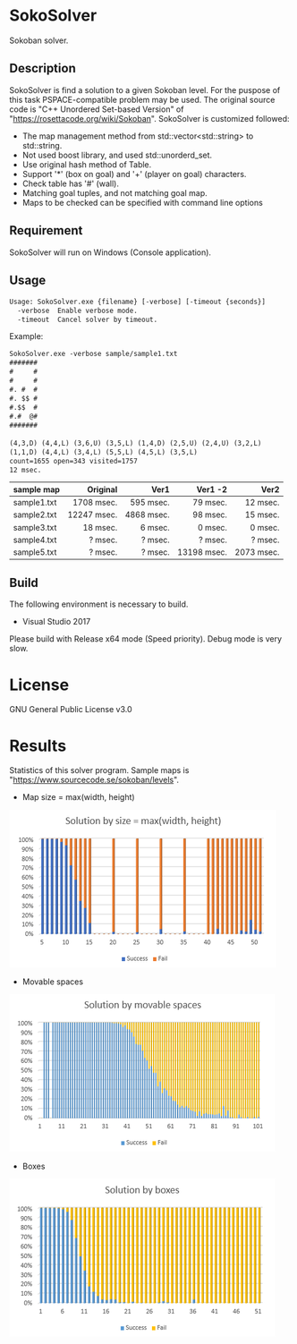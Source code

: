 # SokoSolver
Sokoban solver.

## Description
SokoSolver is find a solution to a given Sokoban level.
For the puspose of this task PSPACE-compatible problem may be used.
The original source code is "C++ Unordered Set-based Version" of "https://rosettacode.org/wiki/Sokoban".
SokoSolver is customized followed:
- The map management method from std::vector&lt;std::string&gt; to std::string.
- Not used boost library, and used std::unorderd_set.
- Use original hash method of Table.
- Support '*' (box on goal) and '+' (player on goal) characters.
- Check table has '#' (wall).
- Matching goal tuples, and not matching goal map.
- Maps to be checked can be specified with command line options

## Requirement
SokoSolver will run on Windows (Console application).

## Usage
~~~
Usage: SokoSolver.exe {filename} [-verbose] [-timeout {seconds}]
  -verbose  Enable verbose mode.
  -timeout  Cancel solver by timeout.
~~~

Example:
~~~
SokoSolver.exe -verbose sample/sample1.txt
#######
#     #
#     #
#. #  #
#. $$ #
#.$$  #
#.#  @#
#######

(4,3,D) (4,4,L) (3,6,U) (3,5,L) (1,4,D) (2,5,U) (2,4,U) (3,2,L) (1,1,D) (4,4,L) (3,4,L) (5,5,L) (4,5,L) (3,5,L)
count=1655 open=343 visited=1757
12 msec.
~~~

| sample map  | Original    | Ver1        | Ver1 -2     | Ver2        |
|:------------|------------:|------------:|------------:|------------:|
| sample1.txt |  1708 msec. |   595 msec. |    79 msec. |    12 msec. |
| sample2.txt | 12247 msec. |  4868 msec. |    98 msec. |    15 msec. |
| sample3.txt |    18 msec. |     6 msec. |     0 msec. |     0 msec. |
| sample4.txt |     ? msec. |     ? msec. |     ? msec. |     ? msec. |
| sample5.txt |     ? msec. |     ? msec. | 13198 msec. |  2073 msec. |

## Build
The following environment is necessary to build.
- Visual Studio 2017

Please build with Release x64 mode (Speed priority).
Debug mode is very slow.

# License
GNU General Public License v3.0

# Results
Statistics of this solver program. Sample maps is "https://www.sourcecode.se/sokoban/levels".

- Map size = max(width, height)

![image](./results/size.png)

- Movable spaces

![image](./results/spaces.png)

- Boxes

![image](./results/boxes.png)
